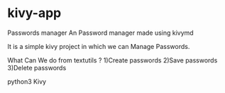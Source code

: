 # kivy-app
Passwords manager
An Password manager made using kivymd 

It is a simple kivy project in which we can Manage Passwords.

What Can We do from textutils ?
1)Create passwords
2)Save passwords
3)Delete passwords


python3
Kivy
